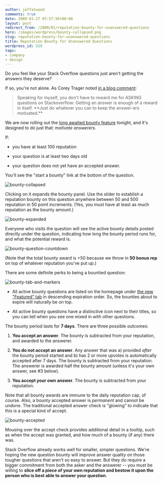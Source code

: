 ```yaml
---
author: jeffatwood
comments: true
date: 2009-01-27 07:57:56+00:00
layout: post
redirect_from: /2009/01/reputation-bounty-for-unanswered-questions
hero: /images/wordpress/bounty-collapsed.png
slug: reputation-bounty-for-unanswered-questions
title: Reputation Bounty for Unanswered Questions
wordpress_id: 529
tags:
- company
- design
---
```



Do you feel like your Stack Overflow questions just aren't getting the answers they deserve?



If so, you're not alone. As Corey Trager noted [in a blog comment](http://ifdefined.com/blog/post/2008/10/Jeff-Atwood-is-trying-to-kill-me.aspx):





<blockquote>
Speaking for myself, you don't have to reward me for ASKING questions on Stackoverflow: Getting an answer is enough of a reward in itself. **Just do whatever you can to keep the answer-ers motivated.**
</blockquote>





We are now rolling out the [long awaited bounty feature](http://stackoverflow.uservoice.com/pages/general/suggestions/18291-bounty-system-for-unanswered-questions) tonight, and it's designed to do just that: _motivate answerers_.



If:




  * you have at least 100 reputation

  * your question is at least two days old

  * your question does not yet have an accepted answer.




You'll see the "start a bounty" link at the bottom of the question.



![bounty-collapsed](/blog/images/wordpress/bounty-collapsed.png)



Clicking on it expands the bounty panel. Use the slider to establish a reputation bounty on this question anywhere between 50 and 500 reputation in 50 point increments. (Yes, you must have at least as much reputation as the bounty amount.)



![bounty-expanded](/blog/images/wordpress/bounty-expanded.png)



Everyone who visits the question will see the active bounty details posted directly under the question, indicating how long the bounty period runs for, and what the potential reward is.



![bounty-question-countdown](/blog/images/wordpress/bounty-question-countdown.png)



(Note that the total bounty award is +50 because we throw in **50 bonus rep** on top of whatever reputation you've put up.)



There are some definite perks to being a bountied question:



![bounty-tab-and-markers](/blog/images/wordpress/bounty-tab-and-markers.png)







  * All active bounty questions are listed on the homepage under [the new "Featured" tab](http://stackoverflow.com/?sort=featured) in descending expiration order. So, the bounties about to expire will naturally be on top.

  * All active bounty questions have a distinctive icon next to their titles, so you can tell when you see one mixed in with other questions.








The bounty period lasts for **7 days**. There are three possible outcomes:







  1. **You accept an answer**. The bounty is subtracted from your reputation, and awarded to the answerer.  
  


  2. **You do not accept an answer**. Any answer that was a) provided _after_ the bounty period started and b) has 2 or more upvotes is automatically accepted after 7 days. The bounty is subtracted from your reputation. The answerer is awarded half the bounty amount (unless it's your own answer, see #3 below).  
  


  3. **You accept your own answer**. The bounty is subtracted from your reputation.




Note that all bounty awards are immune to the daily reputation cap, of course. Also, a bounty accepted answer is _permanent_ and cannot be undone. The traditional accepted answer check is "glowing" to indicate that this is a special kind of accept. 



![bounty-accepted](/blog/images/wordpress/bounty-accepted.png)



Mousing over the accept check provides additional detail in a tooltip, such as when the accept was granted, and how much of a bounty (if any) there was.



Stack Overflow already works well for smaller, simpler questions. We're hoping the new question bounty will improve answer quality on those tougher questions that aren't so easy to answer. But they do require a bigger commitment from both the asker and the answerer -- you must be willing to **slice off a piece of your own reputation and bestow it upon the person who is best able to answer your question**.

